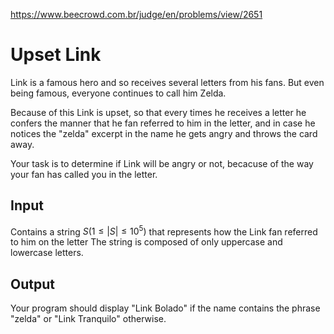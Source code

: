 https://www.beecrowd.com.br/judge/en/problems/view/2651

# Upset Link

Link is a famous hero and so receives several letters from his fans. But even
being famous, everyone continues to call him Zelda.

Because of this Link is upset, so that every times he receives a letter he
confers the manner that he fan referred to him in the letter, and in case he
notices the "zelda" excerpt in the name he gets angry and throws the card away.

Your task is to determine if Link will be angry or not, becacuse of the way your
fan has called you in the letter.

## Input

Contains a string $S (1 \leq |S| \leq 10^5)$ that represents how the Link fan referred to
him on the letter The string is composed of only uppercase and lowercase
letters.

## Output

Your program should display "Link Bolado" if the name contains the phrase
"zelda" or "Link Tranquilo" otherwise.

